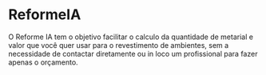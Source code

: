 # ReformeIA
O Reforme IA tem o objetivo facilitar o calculo da quantidade de metarial e valor que você quer usar para o revestimento de ambientes, 
sem a necessidade de contactar diretamente ou in loco um profissional para fazer apenas o orçamento.

